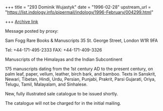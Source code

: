 +++
title = "293 Dominik Wujastyk"
date = "1996-02-28"
upstream_url = "https://list.indology.info/pipermail/indology/1996-February/004299.html"

+++
[Archive link](https://list.indology.info/pipermail/indology/1996-February/004299.html)

Message posted by proxy:

Sam Fogg
Rare Books & Manuscripts
35 St. George Street,
London W1R 9FA

Tel: +44-171-495-2333
FAX: +44-171-409-3326

Manuscripts of the Himalayas and the Indian Subcontinent

175 manuscripts dating from the 1st century AD to the present century,
on palm leaf, paper, vellum, leather, birch bark, and bamboo.  Texts in
Sanskrit, Newari, Tibetan, Hindi, Urdu, Persian, Punjabi, Prakrit, Parsi
Gujarati, Oriya, Telugu, Tamil, Malayalam, and Sinhalese.

New, fully illustrated sale catalogue to be issued shortly.

The catalogue will not be charged for in the initial mailing.







